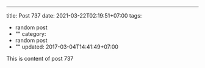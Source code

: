 ---
title: Post 737
date: 2021-03-22T02:19:51+07:00
tags:
  - random post
  - ""
category:
  - random post
  - ""
updated: 2017-03-04T14:41:49+07:00

This is content of post 737